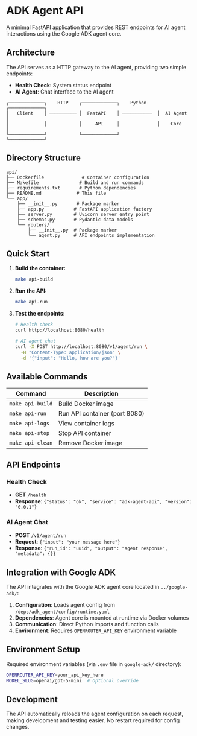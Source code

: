 # ADK Agent API

A minimal FastAPI application that provides REST endpoints for AI agent interactions using the Google ADK agent core.

## Architecture

The API serves as a HTTP gateway to the AI agent, providing two simple endpoints:
- **Health Check**: System status endpoint
- **AI Agent**: Chat interface to the AI agent

```
┌─────────────┐    HTTP    ┌─────────────┐    Python    ┌─────────────┐
│   Client    │ ────────── │  FastAPI    │ ───────────  │  AI Agent   │
│             │            │     API     │              │    Core     │
└─────────────┘            └─────────────┘              └─────────────┘
```

## Directory Structure

```
api/
├── Dockerfile              # Container configuration
├── Makefile               # Build and run commands
├── requirements.txt       # Python dependencies
├── README.md             # This file
└── app/
    ├── __init__.py       # Package marker
    ├── app.py           # FastAPI application factory
    ├── server.py        # Uvicorn server entry point
    ├── schemas.py       # Pydantic data models
    └── routers/
        ├── __init__.py  # Package marker
        └── agent.py     # API endpoints implementation
```

## Quick Start

1. **Build the container:**
   ```bash
   make api-build
   ```

2. **Run the API:**
   ```bash
   make api-run
   ```

3. **Test the endpoints:**
   ```bash
   # Health check
   curl http://localhost:8080/health
   
   # AI agent chat
   curl -X POST http://localhost:8080/v1/agent/run \
     -H "Content-Type: application/json" \
     -d '{"input": "Hello, how are you?"}'
   ```

## Available Commands

| Command | Description |
|---------|-------------|
| `make api-build` | Build Docker image |
| `make api-run` | Run API container (port 8080) |
| `make api-logs` | View container logs |
| `make api-stop` | Stop API container |
| `make api-clean` | Remove Docker image |

## API Endpoints

### Health Check
- **GET** `/health`
- **Response**: `{"status": "ok", "service": "adk-agent-api", "version": "0.0.1"}`

### AI Agent Chat
- **POST** `/v1/agent/run`
- **Request**: `{"input": "your message here"}`
- **Response**: `{"run_id": "uuid", "output": "agent response", "metadata": {}}`

## Integration with Google ADK

The API integrates with the Google ADK agent core located in `../google-adk/`:

1. **Configuration**: Loads agent config from `/deps/adk_agent/config/runtime.yaml`
2. **Dependencies**: Agent core is mounted at runtime via Docker volumes
3. **Communication**: Direct Python imports and function calls
4. **Environment**: Requires `OPENROUTER_API_KEY` environment variable

## Environment Setup

Required environment variables (via `.env` file in `google-adk/` directory):
```bash
OPENROUTER_API_KEY=your_api_key_here
MODEL_SLUG=openai/gpt-5-mini  # Optional override
```

## Development

The API automatically reloads the agent configuration on each request, making development and testing easier. No restart required for config changes.